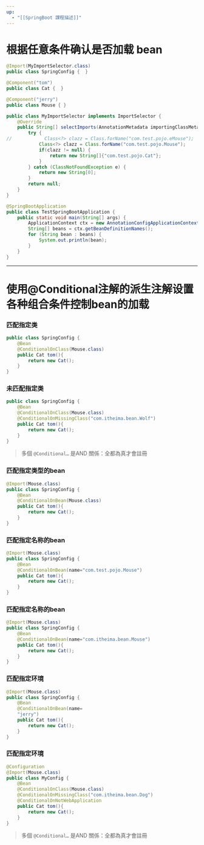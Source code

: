 ```yaml
---
up:
  - "[[SpringBoot 課程描述]]"
---
```

# 根据任意条件确认是否加载 bean

```java
@Import(MyImportSelector.class)
public class SpringConfig {  }
```

```java
@Component("tom")  
public class Cat {  }
```

```java
@Component("jerry")
public class Mouse { }
```

```java
public class MyImportSelector implements ImportSelector {
    @Override
    public String[] selectImports(AnnotationMetadata importingClassMetadata) {
        try {
//            Class<?> clazz = Class.forName("com.test.pojo.eMouse");
            Class<?> clazz = Class.forName("com.test.pojo.Mouse");
            if(clazz != null) {
                return new String[]{"com.test.pojo.Cat"};
            }
        } catch (ClassNotFoundException e) {
            return new String[0];
        }
        return null;
    }
}
```

```java
@SpringBootApplication
public class TestSpringBootApplication {
    public static void main(String[] args) {
        ApplicationContext ctx = new AnnotationConfigApplicationContext(SpringConfig.class);
        String[] beans = ctx.getBeanDefinitionNames();
        for (String bean : beans) {
            System.out.println(bean);
        }
    }
}
```

---

# 使用@Conditional注解的派生注解设置各种组合条件控制bean的加载

### 匹配指定类

```java
public class SpringConfig {
	@Bean
	@ConditionalOnClass(Mouse.class)
	public Cat tom(){
		return new Cat();
	}
}
```

### 未匹配指定类

```java
public class SpringConfig {
	@Bean
	@ConditionalOnClass(Mouse.class)
	@ConditionalOnMissingClass("com.itheima.bean.Wolf")
	public Cat tom(){
		return new Cat();
	}
}
```

> 多個 `@Conditional…` 是AND 關係：全都為真才會註冊 

### 匹配指定类型的bean

```java
@Import(Mouse.class)
public class SpringConfig {
	@Bean
	@ConditionalOnBean(Mouse.class)
	public Cat tom(){
		return new Cat();
	}
}
```

### 匹配指定名称的bean

```java
@Import(Mouse.class)
public class SpringConfig {
    @Bean
    @ConditionalOnBean(name="com.test.pojo.Mouse")
    public Cat tom(){
        return new Cat();
    }
}
```

### 匹配指定名称的bean

```java
@Import(Mouse.class)
public class SpringConfig {
	@Bean
	@ConditionalOnBean(name="com.itheima.bean.Mouse")
	public Cat tom(){
		return new Cat();
	}
}
```

### 匹配指定环境

```java
@Import(Mouse.class)
public class SpringConfig {
	@Bean
	@ConditionalOnBean(name=
	"jerry")
	public Cat tom(){
		return new Cat();
	}
}
```

### 匹配指定环境

```java
@Configuration
@Import(Mouse.class)
public class MyConfig {
	@Bean
	@ConditionalOnClass(Mouse.class)
	@ConditionalOnMissingClass("com.itheima.bean.Dog")
	@ConditionalOnNotWebApplication
	public Cat tom(){
		return new Cat();
	}
}
```

> 多個 `@Conditional…` 是AND 關係：全都為真才會註冊 
